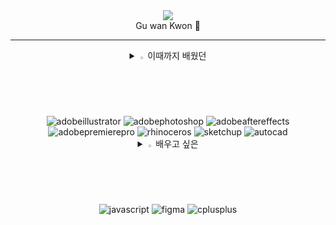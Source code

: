 <div align="center">
<img src="https://capsule-render.vercel.app/api?type=waving&color=007FFF&height=150&section=header" />
<div align="center">
  Gu wan Kwon 🧔
  <hr>

 <details>
<summary>
  <img src="https://raw.githubusercontent.com/Tarikul-Islam-Anik/Animated-Fluent-Emojis/master/Emojis/Hand%20gestures/Eyes.png" alt="Eyes" width="2%" /> 이때까지 배웠던
  
  <div align="center">
    <br/>
  <img alt="adobeillustrator" src ="https://img.shields.io/badge/adobeillustrator-FF9A00.svg?&style=flat-square&logo=adobeillustrator&logoColor=white"/>
  <img alt="adobephotoshop" src ="https://img.shields.io/badge/adobephotoshop-31A8FF.svg?&style=flat-square&logo=adobephotoshop&logoColor=white"/>
  <img alt="adobeaftereffects" src ="https://img.shields.io/badge/adobeaftereffects-9999FF.svg?&style=flat-square&logo=adobeaftereffects&logoColor=white"/>
  <img alt="adobepremierepro" src ="https://img.shields.io/badge/adobepremierepro-9999FF.svg?&style=flat-square&logo=adobepremierepro&logoColor=white"/>
  <img alt="rhinoceros" src ="https://img.shields.io/badge/rhinoceros-801010.svg?&style=flat-square&logo=rhinoceros&logoColor=white"/>
  <img alt="sketchup" src ="https://img.shields.io/badge/sketchup-005F9E.svg?&style=flat-square&logo=sketchup&logoColor=white"/>
  <img alt="autocad" src ="https://img.shields.io/badge/autocad-E51050.svg?&style=flat-square&logo=autocad&logoColor=white"/>

  <details>
<summary>
  <img src="https://raw.githubusercontent.com/Tarikul-Islam-Anik/Animated-Fluent-Emojis/master/Emojis/Hand%20gestures/Eyes.png" alt="Eyes" width="2%" /> 배우고 싶은
  <div align="center">
    <br/>
  <img alt="javascript" src ="https://img.shields.io/badge/javascript-F7DF1E.svg?&style=flat-square&logo=javascript&logoColor=white"/>
  <img alt="figma" src ="https://img.shields.io/badge/figma-F24E1E.svg?&style=flat-square&logo=figma&logoColor=white"/>
  <img alt="cplusplus" src ="https://img.shields.io/badge/cplusplus-00599C.svg?&style=flat-square&logo=cplusplus&logoColor=white"/>  
</summary>

